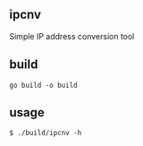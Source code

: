## ipcnv

Simple IP address conversion tool

## build

```
go build -o build
```

## usage

```
$ ./build/ipcnv -h
```